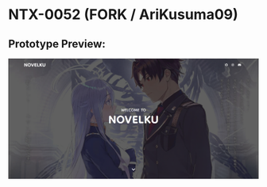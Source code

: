 # NTX-0052 (FORK / AriKusuma09)
## Prototype Preview:
![prototype](https://github.com/NTX-KISAME/Novel-Collection/blob/Kisamebuild/src/image/prototype1.png?raw=true)

